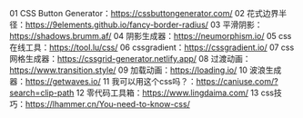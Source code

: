 01 CSS Button Generator：https://cssbuttongenerator.com/
02 花式边界半径：https://9elements.github.io/fancy-border-radius/
03 平滑阴影：https://shadows.brumm.af/
04 阴影生成器：https://neumorphism.io/
05 css在线工具：https://tool.lu/css/
06 cssgradient：https://cssgradient.io/
07 css网格生成器：https://cssgrid-generator.netlify.app/
08 过渡动画：https://www.transition.style/
09 加载动画：https://loading.io/
10 波浪生成器：https://getwaves.io/
11 我可以用这个css吗？：https://caniuse.com/?search=clip-path
12 零代码工具箱：https://www.lingdaima.com/
13 css技巧：https://lhammer.cn/You-need-to-know-css/